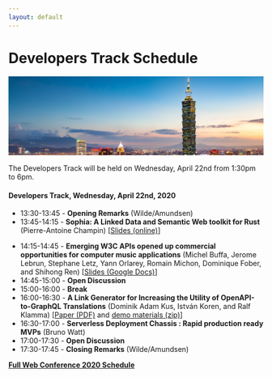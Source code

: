 ```yaml
---
layout: default
---
```


# Developers Track Schedule

<p>
  <img src="images/skyline.jpg" />
</p>

The Developers Track will be held on Wednesday, April 22nd from 1:30pm to 6pm.

#### Developers Track, Wednesday, April 22nd, 2020

 * 13:30-13:45 - **Opening Remarks** (Wilde/Amundsen)
 * 13:45-14:15 - **Sophia: A Linked Data and Semantic Web toolkit for Rust** (Pierre-Antoine Champin) [[Slides (online)](http://champin.net/2020/www-dev/)]
<!-- * 14:15-14:45 - **Enabling Autonomous API Agents** (Michael Hibay) -->
 * 14:15-14:45 - **Emerging W3C APIs opened up commercial opportunities for computer music applications** (Michel Buffa, Jerome Lebrun, Stephane Letz, Yann Orlarey, Romain Michon, Dominique Fober, and Shihong Ren) [[Slides (Google Docs)](https://docs.google.com/presentation/d/18yKY9JKpyHViAQ0Bcqfn1Fy028VK7P-bRTh28oB6wvg/edit?usp=sharing)]
 * 14:45-15:00 - **Open Discussion**
 * 15:00-16:00 - **Break**
 * 16:00-16:30 - **A Link Generator for Increasing the Utility of OpenAPI-to-GraphQL Translations** (Dominik Adam Kus, István Koren, and Ralf Klamma) [[Paper (PDF)](OpenAPI-to-GraphQL-Translations.pdf) and [demo materials (zip)](OpenAPI-to-GraphQL-Translations-demo.zip)]
 * 16:30-17:00 - **Serverless Deployment Chassis : Rapid production ready MVPs** (Bruno Watt)
 * 17:00-17:30 - **Open Discussion**
 * 17:30-17:45 - **Closing Remarks** (Wilde/Amundsen)
 
<!--
 * 14:00-14:15: Opening Remarks
 * 14:15-15:30: _Presentations_
 * 15:30-16:00: Break
 * 16:00-17:15: _Presentations_
 * 17:15-17:30: Closing Remarks
-->

[**Full Web Conference 2020 Schedule**](https://www2020.thewebconf.org/schedule)
